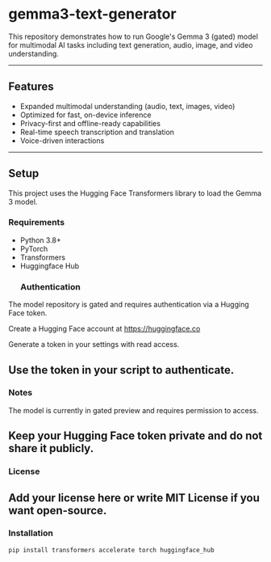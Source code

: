 # gemma3-text-generator

This repository demonstrates how to run Google's Gemma 3 (gated) model for multimodal AI tasks including text generation, audio, image, and video understanding.

---

## Features

- Expanded multimodal understanding (audio, text, images, video)
- Optimized for fast, on-device inference
- Privacy-first and offline-ready capabilities
- Real-time speech transcription and translation
- Voice-driven interactions

---

## Setup

This project uses the Hugging Face Transformers library to load the Gemma 3 model.

### Requirements

- Python 3.8+
- PyTorch
- Transformers
- Huggingface Hub
  ### Authentication
The model repository is gated and requires authentication via a Hugging Face token.

Create a Hugging Face account at https://huggingface.co

Generate a token in your settings with read access.

Use the token in your script to authenticate.
---
### Notes
The model is currently in gated preview and requires permission to access.

Keep your Hugging Face token private and do not share it publicly.
---
### License
Add your license here or write MIT License if you want open-source.
---


### Installation

```bash
pip install transformers accelerate torch huggingface_hub


